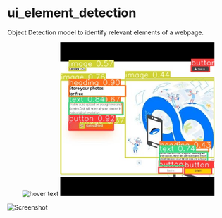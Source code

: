 # ui_element_detection
Object Detection model to identify relevant elements of a webpage.

<p align="center">
  <img src="your_relative_path_here" width="350" title="hover text">
  <img src="predict/yadi_sk_png_jpg.rf.b8d27f1eb5fd0b5b95eff4c8d8b84eec.jpg" width="350" alt="accessibility text">
</p>

![Screenshot]()

